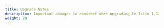 ```yaml
---
title: Upgrade Notes
description: Important changes to consider when upgrading to Istio 1.12.0.
weight: 20
---
```


